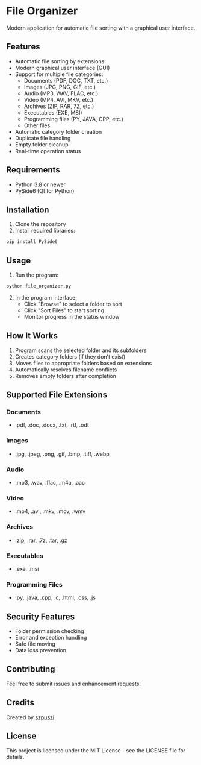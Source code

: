 # File Organizer

Modern application for automatic file sorting with a graphical user interface.

## Features

- Automatic file sorting by extensions
- Modern graphical user interface (GUI)
- Support for multiple file categories:
  - Documents (PDF, DOC, TXT, etc.)
  - Images (JPG, PNG, GIF, etc.)
  - Audio (MP3, WAV, FLAC, etc.)
  - Video (MP4, AVI, MKV, etc.)
  - Archives (ZIP, RAR, 7Z, etc.)
  - Executables (EXE, MSI)
  - Programming files (PY, JAVA, CPP, etc.)
  - Other files
- Automatic category folder creation
- Duplicate file handling
- Empty folder cleanup
- Real-time operation status

## Requirements

- Python 3.8 or newer
- PySide6 (Qt for Python)

## Installation

1. Clone the repository
2. Install required libraries:
```bash
pip install PySide6
```

## Usage

1. Run the program:
```bash
python file_organizer.py
```

2. In the program interface:
   - Click "Browse" to select a folder to sort
   - Click "Sort Files" to start sorting
   - Monitor progress in the status window

## How It Works

1. Program scans the selected folder and its subfolders
2. Creates category folders (if they don't exist)
3. Moves files to appropriate folders based on extensions
4. Automatically resolves filename conflicts
5. Removes empty folders after completion

## Supported File Extensions

### Documents
- .pdf, .doc, .docx, .txt, .rtf, .odt

### Images
- .jpg, .jpeg, .png, .gif, .bmp, .tiff, .webp

### Audio
- .mp3, .wav, .flac, .m4a, .aac

### Video
- .mp4, .avi, .mkv, .mov, .wmv

### Archives
- .zip, .rar, .7z, .tar, .gz

### Executables
- .exe, .msi

### Programming Files
- .py, .java, .cpp, .c, .html, .css, .js

## Security Features

- Folder permission checking
- Error and exception handling
- Safe file moving
- Data loss prevention

## Contributing

Feel free to submit issues and enhancement requests!

## Credits

Created by [szpuszi](https://github.com/szpuszi)

## License

This project is licensed under the MIT License - see the LICENSE file for details. 
